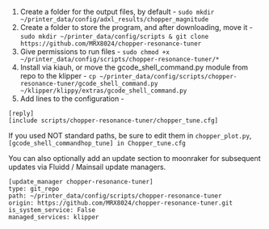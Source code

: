 1. Create a folder for the output files, by default - `sudo mkdir ~/printer_data/config/adxl_results/chopper_magnitude`
2. Create a folder to store the program, and after downloading, move it - `sudo mkdir ~/printer_data/config/scripts & git clone https://github.com/MRX8024/chopper-resonance-tuner`
3. Give permissions to run files - `sudo chmod +x ~/printer_data/config/scripts/chopper-resonance-tuner/*`
4. Install via kiauh, or move the gcode_shell_command.py module from repo to the klipper - `cp ~/printer_data/config/scripts/chopper-resonance-tuner/gcode_shell_command.py ~/klipper/klippy/extras/gcode_shell_command.py`
7. Add lines to the configuration -
```
[reply]
[include scripts/chopper-resonance-tuner/chopper_tune.cfg]
```
If you used NOT standard paths, be sure to edit them in `chopper_plot.py`, `[gcode_shell_commandhop_tune] in Chopper_tune.cfg`

You can also optionally add an update section to moonraker for subsequent updates via Fluidd / Mainsail update managers.
```
[update_manager chopper-resonance-tuner]
type: git_repo
path: ~/printer_data/config/scripts/chopper-resonance-tuner
origin: https://github.com/MRX8024/chopper-resonance-tuner.git
is_system_service: False
managed_services: klipper
```